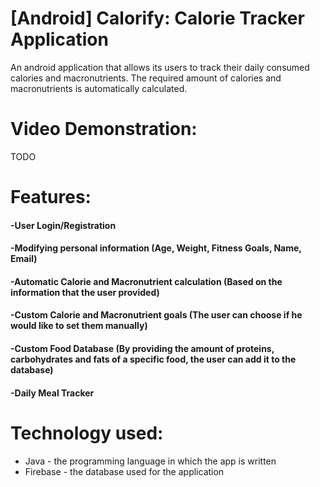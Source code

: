 # [Android] Calorify: Calorie Tracker Application
An android application that allows its users to track their daily consumed calories and macronutrients. The required amount of calories and macronutrients is automatically calculated. 

# Video Demonstration:
TODO

# Features: 
#### -User Login/Registration
#### -Modifying personal information (Age, Weight, Fitness Goals, Name, Email)
#### -Automatic Calorie and Macronutrient calculation (Based on the information that the user provided)
#### -Custom Calorie and Macronutrient goals (The user can choose if he would like to set them manually)
#### -Custom Food Database (By providing the amount of proteins, carbohydrates and fats of a specific food, the user can add it to the database)
#### -Daily Meal Tracker

# Technology used:
   - Java - the programming language in which the app is written
   - Firebase - the database used for the application


